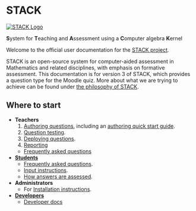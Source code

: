 # STACK

[![STACK Logo](%CONTENT/logo-trans.png)](About/Logo.md)

**S**ystem for **T**eaching and **A**ssessment using a **C**omputer algebra **K**ernel

Welcome to the official user documentation for the [STACK project](About/index.md).

STACK is an open-source system for computer-aided assessment in Mathematics and related disciplines, with emphasis on formative assessment.
This documentation is for version 3 of STACK, which provides a question type for the Moodle quiz.
More about what we are trying to achieve can be found under [the philosophy of STACK](About/The_philosophy_of_STACK.md).

## Where to start ##

* **Teachers**
  1. [Authoring questions](Authoring/index.md), including an [authoring quick start guide](Authoring/Authoring_quick_start.md).
  2. [Question testing](Authoring/Testing.md).
  3. [Deploying questions](Authoring/Deploying.md).
  4. [Reporting](Authoring/Reporting.md)
  *  [Frequently asked questions](Authoring/Author_FAQ.md)
* [**Students**](Students/index.md)
  * [Frequently asked questions](Students/FAQ.md).
  * [Input instructions](Students/Answer_input.md).
  * [How answers are assessed](Students/Answer_assessment.md).
* **Administrators**
  * For [Installation instructions](Installation/index.md).
* **[Developers](Developer/index.md)**
  * [Developer docs](Developer/index.md)


